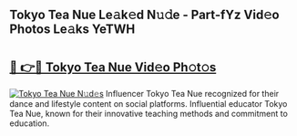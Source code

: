 ## Tokyo Tea Nue Le𝚊k𝚎d N𝚞𝚍e - Part-fYz Vid𝚎o Photos Le𝚊ks YeTWH

# <h2><a href="http://fb4y4l6.evod.top/?m=Tokyo+Tea+Nue">🔗 👉🔴 Tokyo Tea Nue Vid𝚎o Ph𝚘t𝚘s</a></h2>

[![Tokyo Tea Nue N𝚞d𝚎s](https://i.imgur.com/8V9OHl7.gif)](http://fb4y4l6.evod.top/?m=Tokyo+Tea+Nue)
Influencer Tokyo Tea Nue recognized for their dance and lifestyle content on social platforms. Influential educator Tokyo Tea Nue, known for their innovative teaching methods and commitment to education. 
